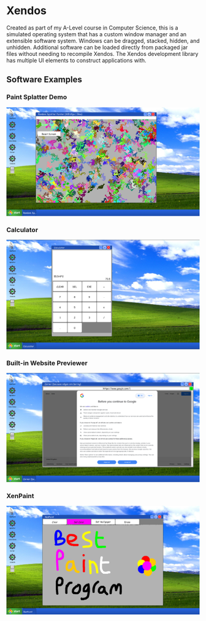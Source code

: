 # Xendos
Created as part of my A-Level course in Computer Science, this is a simulated operating system that has a custom window manager and an extensible software system. Windows can be dragged, stacked, hidden, and unhidden. Additional software can be loaded directly from packaged jar files without needing to recompile Xendos. The Xendos development library has multiple UI elements to construct applications with.

## Software Examples

### Paint Splatter Demo
![paint splatter demo](imgs/xendos-splatter.png)

### Calculator
![calculator application](imgs/xendos-calc.png)

### Built-in Website Previewer
![corner website previewer](imgs/xendos-corner.png)

### XenPaint
![paint application](imgs/xendos-paint.png)